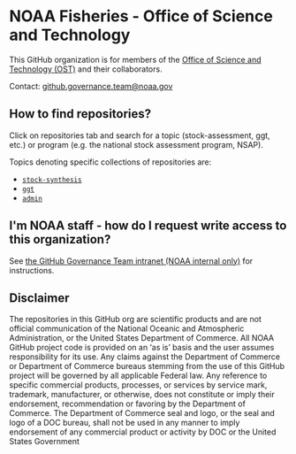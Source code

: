 # NOAA Fisheries - Office of Science and Technology

This GitHub organization is for members of the [Office of Science and Technology (OST)](https://www.fisheries.noaa.gov/about/office-science-and-technology) and their collaborators. 

Contact: github.governance.team@noaa.gov

## How to find repositories? 

Click on repositories tab and search for a topic (stock-assessment, ggt, etc.) or program (e.g. the national stock assessment program, NSAP). 

Topics denoting specific collections of repositories are:
  - [`stock-synthesis`](https://github.com/orgs/nmfs-ost/repositories?q=stock-synthesis&type=all&language=&sort=)
  - [`ggt`](https://github.com/orgs/nmfs-ost/repositories?q=ggt&type=all&language=&sort=)
  - [`admin`](https://github.com/orgs/nmfs-ost/repositories?q=admin&type=all&language=&sort=)

## I'm NOAA staff - how do I request write access to this organization?

See [the GitHub Governance Team intranet (NOAA internal only)](https://sites.google.com/noaa.gov/nmfs-st-github-governance-team/github-users) for instructions.

## Disclaimer

The repositories in this GitHub org are scientific products and are not official communication of the National Oceanic and Atmospheric Administration, or the United States Department of Commerce. All NOAA GitHub project code is provided on an ‘as is’ basis and the user assumes responsibility for its use. Any claims against the Department of Commerce or Department of Commerce bureaus stemming from the use of this GitHub project will be governed by all applicable Federal law. Any reference to specific commercial products, processes, or services by service mark, trademark, manufacturer, or otherwise, does not constitute or imply their endorsement, recommendation or favoring by the Department of Commerce. The Department of Commerce seal and logo, or the seal and logo of a DOC bureau, shall not be used in any manner to imply endorsement of any commercial product or activity by DOC or the United States Government
